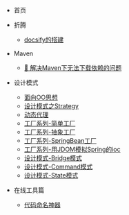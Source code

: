 - 首页
- 折腾
  - [docsify的搭建](markdown)
- Maven
  - [📁 解决Maven下无法下载依赖的问题](解决Maven下无法下载依赖的问题.md)
- 设计模式

  - [面向OO思想](面向对象OO思想.md)
  - [设计模式之Strategy](设计模式之Strategy.md)
  - [动态代理](动态代理.md)
  - [工厂系列-简单工厂](工厂系列-简单工厂.md)
  - [工厂系列-抽象工厂](工厂系列-抽象工厂.md)
  - [工厂系列-SpringBean工厂](工厂系列-SpringBean工厂.md)
  - [工厂系列-用JDOM模拟Spring的ioc](工厂系列-用JDOM模拟Spring的ioc.md)
  - [设计模式-Bridge模式](设计模式-Bridge模式.md)
  - [设计模式-Command模式](设计模式-Command模式.md)
  - [设计模式-State模式](设计模式-State模式.md)

- 在线工具篇
  - [代码命名神器](https://unbug.github.io/codelf/)